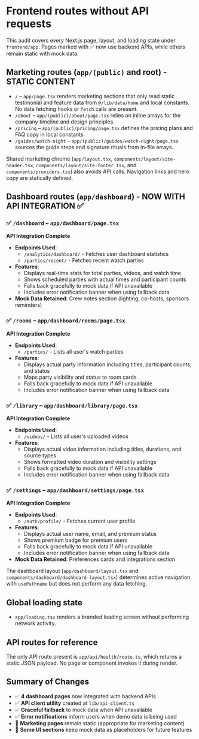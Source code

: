 # Frontend routes without API requests

This audit covers every Next.js page, layout, and loading state under `frontend/app`. Pages marked with ✅ now use backend APIs, while others remain static with mock data.

## Marketing routes (`app/(public)` and root) - STATIC CONTENT
- `/` – `app/page.tsx` renders marketing sections that only read static testimonial and feature data from `@/lib/data/home` and local constants. No data fetching hooks or `fetch` calls are present.
- `/about` – `app/(public)/about/page.tsx` relies on inline arrays for the company timeline and design principles.
- `/pricing` – `app/(public)/pricing/page.tsx` defines the pricing plans and FAQ copy in local constants.
- `/guides/watch-night` – `app/(public)/guides/watch-night/page.tsx` sources the guide steps and signature rituals from in-file arrays.

Shared marketing chrome (`app/layout.tsx`, `components/layout/site-header.tsx`, `components/layout/site-footer.tsx`, and `components/providers.tsx`) also avoids API calls. Navigation links and hero copy are statically defined.

## Dashboard routes (`app/dashboard`) - NOW WITH API INTEGRATION ✅

### ✅ `/dashboard` – `app/dashboard/page.tsx`
**API Integration Complete**
- **Endpoints Used**:
  - `/analytics/dashboard/` - Fetches user dashboard statistics
  - `/parties/recent/` - Fetches recent watch parties
- **Features**:
  - Displays real-time stats for total parties, videos, and watch time
  - Shows scheduled parties with actual times and participant counts
  - Falls back gracefully to mock data if API unavailable
  - Includes error notification banner when using fallback data
- **Mock Data Retained**: Crew notes section (lighting, co-hosts, sponsors reminders)

### ✅ `/rooms` – `app/dashboard/rooms/page.tsx`
**API Integration Complete**
- **Endpoints Used**:
  - `/parties/` - Lists all user's watch parties
- **Features**:
  - Displays actual party information including titles, participant counts, and status
  - Maps party visibility and status to room cards
  - Falls back gracefully to mock data if API unavailable
  - Includes error notification banner when using fallback data

### ✅ `/library` – `app/dashboard/library/page.tsx`
**API Integration Complete**
- **Endpoints Used**:
  - `/videos/` - Lists all user's uploaded videos
- **Features**:
  - Displays actual video information including titles, durations, and source types
  - Shows formatted video duration and visibility settings
  - Falls back gracefully to mock data if API unavailable
  - Includes error notification banner when using fallback data

### ✅ `/settings` – `app/dashboard/settings/page.tsx`
**API Integration Complete**
- **Endpoints Used**:
  - `/auth/profile/` - Fetches current user profile
- **Features**:
  - Displays actual user name, email, and premium status
  - Shows premium badge for premium users
  - Falls back gracefully to mock data if API unavailable
  - Includes error notification banner when using fallback data
- **Mock Data Retained**: Preferences cards and integrations section

The dashboard layout (`app/dashboard/layout.tsx` and `components/dashboard/dashboard-layout.tsx`) determines active navigation with `usePathname` but does not perform any data fetching.

## Global loading state
- `app/loading.tsx` renders a branded loading screen without performing network activity.

## API routes for reference
The only API route present is `app/api/health/route.ts`, which returns a static JSON payload. No page or component invokes it during render.

## Summary of Changes
- ✅ **4 dashboard pages** now integrated with backend APIs
- ✅ **API client utility** created at `lib/api-client.ts`
- ✅ **Graceful fallback** to mock data when API unavailable
- ✅ **Error notifications** inform users when demo data is being used
- 📌 **Marketing pages** remain static (appropriate for marketing content)
- 📌 **Some UI sections** keep mock data as placeholders for future features
